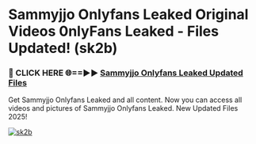 # Sammyjjo Onlyfans Leaked Original Videos 0nlyFans Leaked - Files Updated! (sk2b)

<h3>🔴 CLICK HERE 🌐==►► <a href="https://hetstrat.blog/NMqPAm" rel="nofollow">Sammyjjo Onlyfans Leaked Updated Files</a></h3>

Get Sammyjjo Onlyfans Leaked and all content. Now you can access all videos and pictures of Sammyjjo Onlyfans Leaked. New Updated Files 2025!

[![sk2b](https://i.imgur.com/K7sEzmb.gif)](https://hetstrat.blog/NMqPAm)
